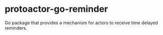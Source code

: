 # protoactor-go-reminder
Go package that provides a mechanism for actors to receive time delayed reminders.
